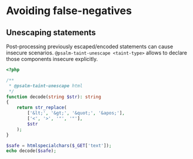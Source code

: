 # Avoiding false-negatives

## Unescaping statements

Post-processing previously escaped/encoded statements can cause insecure scenarios.
`@psalm-taint-unescape <taint-type>` allows to declare those components insecure explicitly.

```php
<?php

/**
 * @psalm-taint-unescape html
 */
function decode(string $str): string
{
    return str_replace(
        ['&lt;', '&gt;', '&quot;', '&apos;'],
        ['<', '>', '"', '"'],
        $str
    );
}

$safe = htmlspecialchars($_GET['text']);
echo decode($safe);
```
